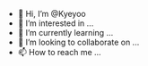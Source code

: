 - 👋 Hi, I’m @Kyeyoo
- 👀 I’m interested in ...
- 🌱 I’m currently learning ...
- 💞️ I’m looking to collaborate on ...
- 📫 How to reach me ...

<!---
Kyeyoo/Kyeyoo is a ✨ special ✨ repository because its `README.md` (this file) appears on your GitHub profile.
You can click the Preview link to take a look at your changes.
--->
